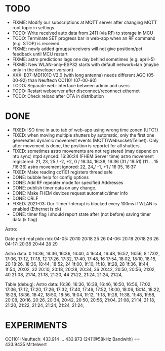 TODO
====

* FIXME: Modify our subscriptions at MQTT server after changing MQTT root topic in settings
* TODO: Write received auto data from 2411 (via RF) to storage in MCU
* TODO: Terminate SET progress bar in web-app when an RF command (e.g. STOP) is received
* FIXME: newly added groups/receivers will not give positiom/pct feedback until MCU restart
* FIXME: astro predictions lags one day behind sometimes (e.g. april-5)
* FIXME: New WLAN-only-ESP32 starts with default network=lan (maybe only in the developer version)
* XXX: E07-MD1101D V2.0 (with long antenna) needs different AGC (05-00-92) than Neuftech CC1101 (07-00-90)
* TODO: Separate web-interface between admin and users
* TODO: Restart webserver after disconnect/reconnect ethernet
* TODO: Check reload after OTA in distribution

DONE
====
* FIXED: ISO time in auto tab of web-app using wrong time zonen (UTC?)
* FIXED: when moving multiple shutters by automatic, only the first one genereates dynamic movement events (MQTT/Websocket/Telnet). Only after movement is done, the position is reportet for all shutters.
* FIXED: sometimes astro movements are not registered (may depend on ntp sync)
ntpd synced: 16:36:24 (FHEM Server time)
astro movement registered: 21, 23, 25 / -2, +2, 0 / 16:34, 16:38, 16:36 (31 / 16:51) (11 ... 15 /16:36)
astro movement ignored: 22, 24,/ -1, +1 / 16:35, 16:37
* FIXED: Make reading cc1101 registers thread safe
* DONE: bubble help for config options
* DONE: Add RF repeater mode for specified Addresses
* DONE: publish timer data on any change. 
* DONE: Make FHEM devices request automatic/timer info
* DONE: CRLF
* FIXED: 2021-03: Our Timer-Interupt is blocked every 100ms if WLAN is enabled (Ethernet is ok)
* DONE: timer flag i should report state after (not before) saving timer data (k flag)


Astro:

Date   pred    real  pidx  ridx
04-05: 20:10   20:18 25    26
04-06: 20:18   20:18 26    26
04-17: 20:36   20:44 28    29

Astro data:
0  16:36, 16:36, 16:36, 16:40, 
4  16:44, 16:48, 16:52, 16:56, 
8  17:02, 17:06, 17:12, 17:18, 
12 17:26, 17:32, 17:40, 17:48, 
16 17:54, 18:02, 18:10, 18:18, 
20 18:26, 18:36, 18:44, 18:52, 
24 1f:00, 1f:10, 1f:18, 1f:28, 
28 1f:36, 1f:44, 1f:54, 20:02, 
32 20:10, 20:18, 20:28, 20:34, 
36 20:42, 20:50, 20:56, 21:02, 
40 21:08, 21:14, 21:18, 21:20, 
44 21:22, 21:24, 21:24, 21:24, 


Table (debug):
Astro data:
16:36, 16:36, 16:38, 16:46, 
16:50, 16:56, 17:02, 17:06, 
17:12, 17:20, 17:26, 17:32, 
17:40, 17:46, 17:52, 18:00, 
18:06, 18:14, 18:22, 18:28, 
18:36, 18:42, 18:50, 18:56, 
1f:04, 1f:12, 1f:18, 1f:28, 
1f:38, 1f:48, 1f:58, 20:08, 
20:16, 20:26, 20:34, 20:42, 
20:50, 20:56, 21:04, 21:08, 
21:14, 21:18, 21:20, 21:22, 
21:24, 21:24, 21:24, 21:24,




EXPERIMENTS
===========

CC1101-Neuftech:
433.914 ... 433.973  (2411@58kHz Bandwith)
 == 433.9435 Mittelwert